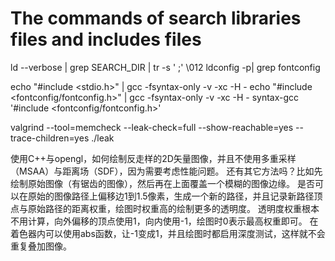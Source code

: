 The commands of search libraries files and includes files
======================

ld --verbose | grep SEARCH_DIR | tr -s ' ;' \\012
ldconfig -p| grep fontconfig

echo "#include <stdio.h>" | gcc -fsyntax-only -v -xc -H -
echo "#include <fontconfig/fontconfig.h>" | gcc -fsyntax-only -v -xc -H -
syntax-gcc '#include <fontconfig/fontconfig.h>'

valgrind --tool=memcheck --leak-check=full --show-reachable=yes --trace-children=yes    ./leak


使用C++与opengl，如何绘制反走样的2D矢量图像，并且不使用多重采样（MSAA）与距离场（SDF），因为需要考虑性能问题。
还有其它方法吗？比如先绘制原始图像（有锯齿的图像），然后再在上面覆盖一个模糊的图像边缘。
是否可以在原始的图像路径上偏移边1到1.5像素，生成一个新的路径，并且记录新路径顶点与原始路径的距离权重，绘图时权重高的绘制更多的透明度。
透明度权重根本不用计算，向外偏移的顶点使用1，向内使用-1，绘图时0表示最高权重即可。
在着色器内可以使用abs函数，让-1变成1，并且绘图时都启用深度测试，这样就不会重复叠加图像。
